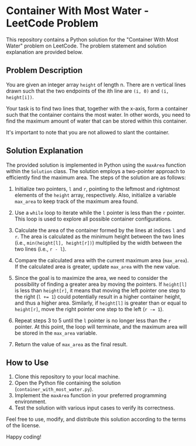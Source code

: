 # Container With Most Water - LeetCode Problem

This repository contains a Python solution for the "Container With Most Water" problem on LeetCode. The problem statement and solution explanation are provided below.

## Problem Description

You are given an integer array `height` of length n. There are n vertical lines drawn such that the two endpoints of the ith line are `(i, 0)` and `(i, height[i])`.

Your task is to find two lines that, together with the x-axis, form a container such that the container contains the most water. In other words, you need to find the maximum amount of water that can be stored within this container.

It's important to note that you are not allowed to slant the container.

## Solution Explanation

The provided solution is implemented in Python using the `maxArea` function within the `Solution` class. The solution employs a two-pointer approach to efficiently find the maximum area. The steps of the solution are as follows:

1. Initialize two pointers, `l` and `r`, pointing to the leftmost and rightmost elements of the `height` array, respectively. Also, initialize a variable `max_area` to keep track of the maximum area found.

2. Use a `while` loop to iterate while the `l` pointer is less than the `r` pointer. This loop is used to explore all possible container configurations.

3. Calculate the area of the container formed by the lines at indices `l` and `r`. The area is calculated as the minimum height between the two lines (i.e., `min(height[l], height[r])`) multiplied by the width between the two lines (i.e., `r - l`).

4. Compare the calculated area with the current maximum area (`max_area`). If the calculated area is greater, update `max_area` with the new value.

5. Since the goal is to maximize the area, we need to consider the possibility of finding a greater area by moving the pointers. If `height[l]` is less than `height[r]`, it means that moving the left pointer one step to the right (`l += 1`) could potentially result in a higher container height, and thus a higher area. Similarly, if `height[l]` is greater than or equal to `height[r]`, move the right pointer one step to the left (`r -= 1`).

6. Repeat steps 3 to 5 until the `l` pointer is no longer less than the `r` pointer. At this point, the loop will terminate, and the maximum area will be stored in the `max_area` variable.

7. Return the value of `max_area` as the final result.

## How to Use

1. Clone this repository to your local machine.
2. Open the Python file containing the solution (`container_with_most_water.py`).
3. Implement the `maxArea` function in your preferred programming environment.
4. Test the solution with various input cases to verify its correctness.

Feel free to use, modify, and distribute this solution according to the terms of the license.

Happy coding!
